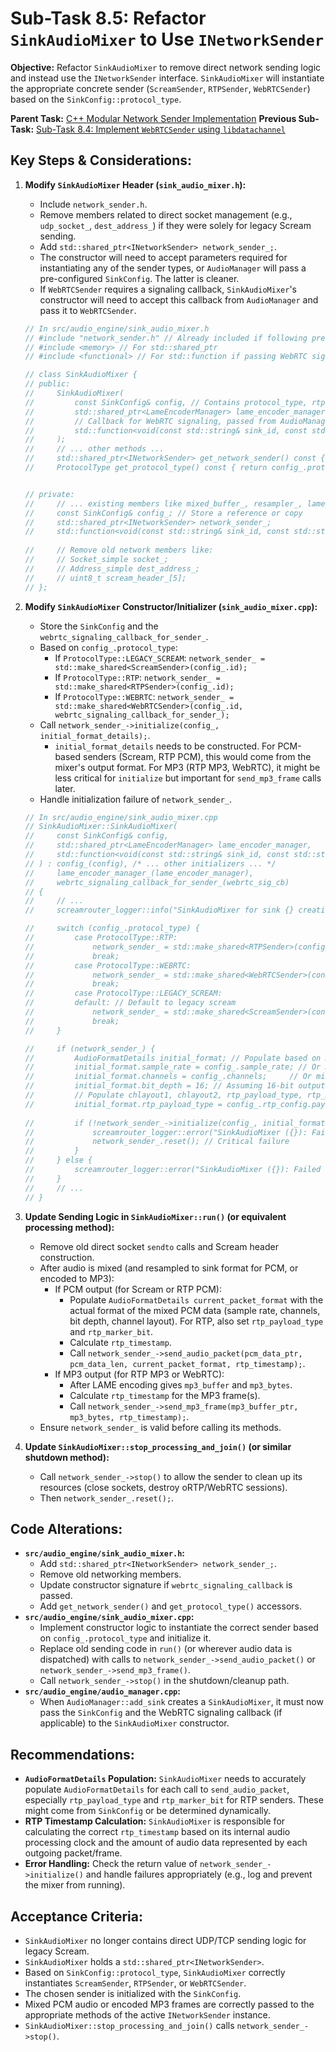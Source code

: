 # Sub-Task 8.5: Refactor `SinkAudioMixer` to Use `INetworkSender`

**Objective:** Refactor `SinkAudioMixer` to remove direct network sending logic and instead use the `INetworkSender` interface. `SinkAudioMixer` will instantiate the appropriate concrete sender (`ScreamSender`, `RTPSender`, `WebRTCSender`) based on the `SinkConfig::protocol_type`.

**Parent Task:** [C++ Modular Network Sender Implementation](../task_08_cpp_modular_sender.md)
**Previous Sub-Task:** [Sub-Task 8.4: Implement `WebRTCSender` using `libdatachannel`](./subtask_8.4_implement_webrtc_sender.md)

## Key Steps & Considerations:

1.  **Modify `SinkAudioMixer` Header (`sink_audio_mixer.h`):**
    *   Include `network_sender.h`.
    *   Remove members related to direct socket management (e.g., `udp_socket_`, `dest_address_`) if they were solely for legacy Scream sending.
    *   Add `std::shared_ptr<INetworkSender> network_sender_;`.
    *   The constructor will need to accept parameters required for instantiating any of the sender types, or `AudioManager` will pass a pre-configured `SinkConfig`. The latter is cleaner.
    *   If `WebRTCSender` requires a signaling callback, `SinkAudioMixer`'s constructor will need to accept this callback from `AudioManager` and pass it to `WebRTCSender`.

    ```cpp
    // In src/audio_engine/sink_audio_mixer.h
    // #include "network_sender.h" // Already included if following previous tasks
    // #include <memory> // For std::shared_ptr
    // #include <functional> // For std::function if passing WebRTC signaling callback

    // class SinkAudioMixer {
    // public:
    //     SinkAudioMixer(
    //         const SinkConfig& config, // Contains protocol_type, rtp_config, webrtc_config etc.
    //         std::shared_ptr<LameEncoderManager> lame_encoder_manager,
    //         // Callback for WebRTC signaling, passed from AudioManager
    //         std::function<void(const std::string& sink_id, const std::string& type, const std::string& message)> webrtc_signaling_cb 
    //     );
    //     // ... other methods ...
    //     std::shared_ptr<INetworkSender> get_network_sender() const { return network_sender_; }
    //     ProtocolType get_protocol_type() const { return config_.protocol_type; }


    // private:
    //     // ... existing members like mixed_buffer_, resampler_, lame_encoder_manager_ ...
    //     const SinkConfig& config_; // Store a reference or copy
    //     std::shared_ptr<INetworkSender> network_sender_;
    //     std::function<void(const std::string& sink_id, const std::string& type, const std::string& message)> webrtc_signaling_callback_for_sender_;
        
    //     // Remove old network members like:
    //     // Socket_simple socket_;
    //     // Address_simple dest_address_;
    //     // uint8_t scream_header_[5];
    // };
    ```

2.  **Modify `SinkAudioMixer` Constructor/Initializer (`sink_audio_mixer.cpp`):**
    *   Store the `SinkConfig` and the `webrtc_signaling_callback_for_sender_`.
    *   Based on `config_.protocol_type`:
        *   If `ProtocolType::LEGACY_SCREAM`: `network_sender_ = std::make_shared<ScreamSender>(config_.id);`
        *   If `ProtocolType::RTP`: `network_sender_ = std::make_shared<RTPSender>(config_.id);`
        *   If `ProtocolType::WEBRTC`: `network_sender_ = std::make_shared<WebRTCSender>(config_.id, webrtc_signaling_callback_for_sender_);`
    *   Call `network_sender_->initialize(config_, initial_format_details);`.
        *   `initial_format_details` needs to be constructed. For PCM-based senders (Scream, RTP PCM), this would come from the mixer's output format. For MP3 (RTP MP3, WebRTC), it might be less critical for `initialize` but important for `send_mp3_frame` calls later.
    *   Handle initialization failure of `network_sender_`.

    ```cpp
    // In src/audio_engine/sink_audio_mixer.cpp
    // SinkAudioMixer::SinkAudioMixer(
    //     const SinkConfig& config,
    //     std::shared_ptr<LameEncoderManager> lame_encoder_manager,
    //     std::function<void(const std::string& sink_id, const std::string& type, const std::string& message)> webrtc_sig_cb
    // ) : config_(config), /* ... other initializers ... */ 
    //     lame_encoder_manager_(lame_encoder_manager),
    //     webrtc_signaling_callback_for_sender_(webrtc_sig_cb) 
    // {
    //     // ...
    //     screamrouter_logger::info("SinkAudioMixer for sink {} creating sender for protocol_type: {}", config_.id, static_cast<int>(config_.protocol_type));

    //     switch (config_.protocol_type) {
    //         case ProtocolType::RTP:
    //             network_sender_ = std::make_shared<RTPSender>(config_.id);
    //             break;
    //         case ProtocolType::WEBRTC:
    //             network_sender_ = std::make_shared<WebRTCSender>(config_.id, webrtc_signaling_callback_for_sender_);
    //             break;
    //         case ProtocolType::LEGACY_SCREAM:
    //         default: // Default to legacy scream
    //             network_sender_ = std::make_shared<ScreamSender>(config_.id);
    //             break;
    //     }

    //     if (network_sender_) {
    //         AudioFormatDetails initial_format; // Populate based on mixer's output or default config
    //         initial_format.sample_rate = config_.sample_rate; // Or mixer's fixed output rate
    //         initial_format.channels = config_.channels;     // Or mixer's fixed output channels
    //         initial_format.bit_depth = 16; // Assuming 16-bit output from mixer before encoding/packetizing
    //         // Populate chlayout1, chlayout2, rtp_payload_type, rtp_marker_bit as applicable from config_ or defaults
    //         initial_format.rtp_payload_type = config_.rtp_config.payload_type_pcm; // Example
            
    //         if (!network_sender_->initialize(config_, initial_format)) {
    //             screamrouter_logger::error("SinkAudioMixer ({}): Failed to initialize network sender.", config_.id);
    //             network_sender_.reset(); // Critical failure
    //         }
    //     } else {
    //         screamrouter_logger::error("SinkAudioMixer ({}): Failed to create network sender.", config_.id);
    //     }
    //     // ...
    // }
    ```

3.  **Update Sending Logic in `SinkAudioMixer::run()` (or equivalent processing method):**
    *   Remove old direct socket `sendto` calls and Scream header construction.
    *   After audio is mixed (and resampled to sink format for PCM, or encoded to MP3):
        *   If PCM output (for Scream or RTP PCM):
            *   Populate `AudioFormatDetails current_packet_format` with the actual format of the mixed PCM data (sample rate, channels, bit depth, channel layout). For RTP, also set `rtp_payload_type` and `rtp_marker_bit`.
            *   Calculate `rtp_timestamp`.
            *   Call `network_sender_->send_audio_packet(pcm_data_ptr, pcm_data_len, current_packet_format, rtp_timestamp);`.
        *   If MP3 output (for RTP MP3 or WebRTC):
            *   After LAME encoding gives `mp3_buffer` and `mp3_bytes`.
            *   Calculate `rtp_timestamp` for the MP3 frame(s).
            *   Call `network_sender_->send_mp3_frame(mp3_buffer_ptr, mp3_bytes, rtp_timestamp);`.
    *   Ensure `network_sender_` is valid before calling its methods.

4.  **Update `SinkAudioMixer::stop_processing_and_join()` (or similar shutdown method):**
    *   Call `network_sender_->stop()` to allow the sender to clean up its resources (close sockets, destroy oRTP/WebRTC sessions).
    *   Then `network_sender_.reset();`.

## Code Alterations:

*   **`src/audio_engine/sink_audio_mixer.h`:**
    *   Add `std::shared_ptr<INetworkSender> network_sender_;`.
    *   Remove old networking members.
    *   Update constructor signature if `webrtc_signaling_callback` is passed.
    *   Add `get_network_sender()` and `get_protocol_type()` accessors.
*   **`src/audio_engine/sink_audio_mixer.cpp`:**
    *   Implement constructor logic to instantiate the correct sender based on `config_.protocol_type` and initialize it.
    *   Replace old sending code in `run()` (or wherever audio data is dispatched) with calls to `network_sender_->send_audio_packet()` or `network_sender_->send_mp3_frame()`.
    *   Call `network_sender_->stop()` in the shutdown/cleanup path.
*   **`src/audio_engine/audio_manager.cpp`:**
    *   When `AudioManager::add_sink` creates a `SinkAudioMixer`, it must now pass the `SinkConfig` and the WebRTC signaling callback (if applicable) to the `SinkAudioMixer` constructor.

## Recommendations:

*   **`AudioFormatDetails` Population:** `SinkAudioMixer` needs to accurately populate `AudioFormatDetails` for each call to `send_audio_packet`, especially `rtp_payload_type` and `rtp_marker_bit` for RTP senders. These might come from `SinkConfig` or be determined dynamically.
*   **RTP Timestamp Calculation:** `SinkAudioMixer` is responsible for calculating the correct `rtp_timestamp` based on its internal audio processing clock and the amount of audio data represented by each outgoing packet/frame.
*   **Error Handling:** Check the return value of `network_sender_->initialize()` and handle failures appropriately (e.g., log and prevent the mixer from running).

## Acceptance Criteria:

*   `SinkAudioMixer` no longer contains direct UDP/TCP sending logic for legacy Scream.
*   `SinkAudioMixer` holds a `std::shared_ptr<INetworkSender>`.
*   Based on `SinkConfig::protocol_type`, `SinkAudioMixer` correctly instantiates `ScreamSender`, `RTPSender`, or `WebRTCSender`.
*   The chosen sender is initialized with the `SinkConfig`.
*   Mixed PCM audio or encoded MP3 frames are correctly passed to the appropriate methods of the active `INetworkSender` instance.
*   `SinkAudioMixer::stop_processing_and_join()` calls `network_sender_->stop()`.

